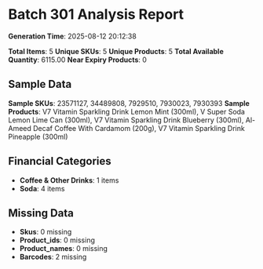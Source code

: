 # Batch 301 Analysis Report

**Generation Time**: 2025-08-12 20:12:38

**Total Items**: 5
**Unique SKUs**: 5
**Unique Products**: 5
**Total Available Quantity**: 6115.00
**Near Expiry Products**: 0

## Sample Data
**Sample SKUs**: 23571127, 34489808, 7929510, 7930023, 7930393
**Sample Products**: V7 Vitamin Sparkling Drink Lemon Mint (300ml), V Super Soda Lemon Lime Can (300ml), V7 Vitamin Sparkling Drink Blueberry (300ml), Al-Ameed Decaf Coffee With Cardamom (200g), V7 Vitamin Sparkling Drink Pineapple (300ml)

## Financial Categories
- **Coffee & Other Drinks**: 1 items
- **Soda**: 4 items

## Missing Data
- **Skus**: 0 missing
- **Product_ids**: 0 missing
- **Product_names**: 0 missing
- **Barcodes**: 2 missing
